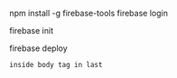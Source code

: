 npm install -g firebase-tools
firebase login

firebase init

firebase deploy

```inside body tag in last ```


<script src="https://www.gstatic.com/firebasejs/8.2.0/firebase-app.js"></script>
<script src="https://www.gstatic.com/firebasejs/8.1.2/firebase-firestore.js"></script>